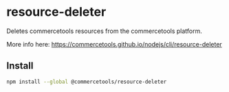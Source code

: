 # resource-deleter

Deletes commercetools resources from the commercetools platform.

More info here: https://commercetools.github.io/nodejs/cli/resource-deleter

## Install

```bash
npm install --global @commercetools/resource-deleter
```
